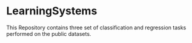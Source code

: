 # LearningSystems
This Repository contains three set of classification and regression tasks performed on the public datasets.
